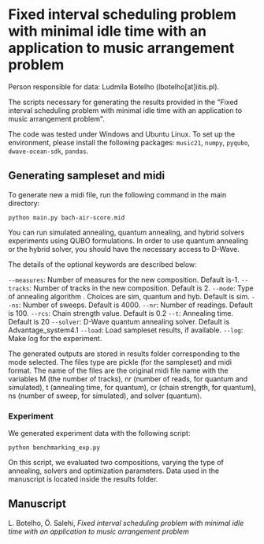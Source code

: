 <!-- [![DOI](https://zenodo.org/badge/376737392.svg)](https://zenodo.org/badge/latestdoi/376737392) -->

# Fixed interval scheduling problem with minimal idle time with an application to music arrangement problem

Person responsible for data: Ludmila Botelho (lbotelho[at]iitis.pl).

The scripts necessary for generating the results provided in the "Fixed interval scheduling problem with minimal idle time with
an application to music arrangement problem".

The code was tested under Windows and Ubuntu Linux. To set up the environment, please install the following packages: `music21`, `numpy`, `pyqubo`,  `dwave-ocean-sdk`, `pandas`.


## Generating sampleset and midi

To generate new a midi file, run the following command in the main directory:
```
python main.py bach-air-score.mid 
```

You can run simulated annealing, quantum annealing, and  hybrid solvers experiments using QUBO formulations. In order to use quantum annealing or the hybrid solver, you should have the necessary access to D-Wave.

The details of the optional keywords are described below:

```--measures```: Number of measures for the new composition. Default is-1.
```--tracks```: Number of tracks in the new composition. Default is 2.
```--mode```: Type of annealing algorithm . Choices are sim, quantum and hyb. Default is sim.
```--ns```: Number of sweeps. Default is 4000.
```--nr```: Number of readings. Default is 100.
```--rcs```: Chain strength value. Default is 0.2
```--t```: Annealing time. Default is 20
```--solver```: D-Wave quantum annealing solver. Default is Advantage_system4.1
```--load```: Load sampleset results, if available.
```--log```: Make log for the experiment.   

The generated outputs are stored in results folder corresponding to the mode selected. The files type are pickle (for the sampleset) and midi format. The name of the files are the original midi file name with the variables M (the number of tracks), nr (number of reads, for quantum and simulated), t (annealing time, for quantum), cr (chain strength, for quantum), ns (number of sweep, for simulated),  and solver (quantum).

### Experiment
We generated experiment data with the following script:

```
python benchmarking_exp.py 
```

On this script, we evaluated two compositions, varying the type of annealing, solvers and optimization parameters. Data used in the manuscript is located inside the results folder. 


## Manuscript

L. Botelho, Ö. Salehi, *Fixed interval scheduling problem with minimal idle time with an application to music arrangement problem*

